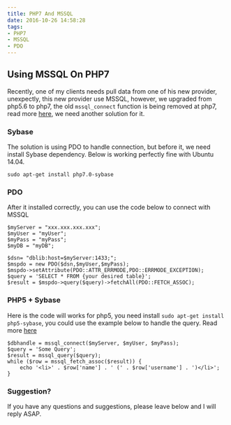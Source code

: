 ```yaml
---
title: PHP7 And MSSQL
date: 2016-10-26 14:58:28
tags:
- PHP7
- MSSQL
- PDO
---
```


## Using MSSQL On PHP7
Recently, one of my clients needs pull data from one of his new provider, unexpectly, this new provider use MSSQL, however, we upgraded from php5.6 to php7, the old `mssql_connect` function is being removed at php7, read more [here](http://php.net/manual/en/function.mssql-connect.php), we need another solution for it.

### Sybase
The solution is using PDO to handle connection, but before it, we need install Sybase dependency. Below is working perfectly fine with Ubuntu 14.04.
```
sudo apt-get install php7.0-sybase
```

### PDO
After it installed correctly, you can use the code below to connect with MSSQL
```
$myServer = "xxx.xxx.xxx.xxx";
$myUser = "myUser";
$myPass = "myPass";
$myDB = "myDB";

$dsn= "dblib:host=$myServer:1433;";
$mspdo = new PDO($dsn,$myUser,$myPass);
$mspdo->setAttribute(PDO::ATTR_ERRMODE,PDO::ERRMODE_EXCEPTION);
$query = 'SELECT * FROM {your desired table}';
$result = $mspdo->query($query)->fetchAll(PDO::FETCH_ASSOC);
```

### PHP5 + Sybase
Here is the code will works for php5, you need install `sudo apt-get install php5-sybase`, you could use the example below to handle the query. Read more [here](http://php.net/manual/en/function.mssql-query.php)

```
$dbhandle = mssql_connect($myServer, $myUser, $myPass);
$query = 'Some Query';
$result = mssql_query($query);
while ($row = mssql_fetch_assoc($result)) {
    echo '<li>' . $row['name'] . ' (' . $row['username'] . ')</li>';
}
```

### Suggestion?
If you have any questions and suggestions, please leave below and I will reply ASAP.


